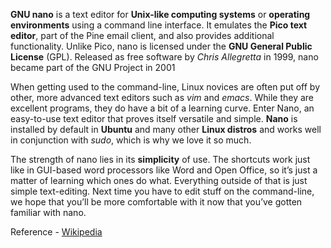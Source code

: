**GNU nano** is a text editor for **Unix-like computing systems** or **operating environments** using a command line interface. 
It emulates the **Pico text editor**, part of the Pine email client, and also provides additional functionality.
Unlike Pico, nano is licensed under the **GNU General Public License** (GPL).
Released as free software by *Chris Allegretta* in 1999, nano became part of the GNU Project in 2001

When getting used to the command-line, Linux novices are often put off by other, more advanced text editors such as *vim* and *emacs*. While they are excellent programs, they do have a bit of a learning curve. 
Enter Nano, an easy-to-use text editor that proves itself versatile and simple. **Nano** is installed by default in **Ubuntu** and many other **Linux distros** and works well in conjunction with *sudo*, which is why we love it so much.

The strength of nano lies in its **simplicity** of use. The shortcuts work just like in GUI-based word processors like Word and Open Office, so it’s just a matter of learning which ones do what. 
Everything outside of that is just simple text-editing. Next time you have to edit stuff on the command-line, we hope that you’ll be more comfortable with it now that you’ve gotten familiar with nano.


Reference - [Wikipedia](https://en.wikipedia.org/wiki/GNU_nano) 
